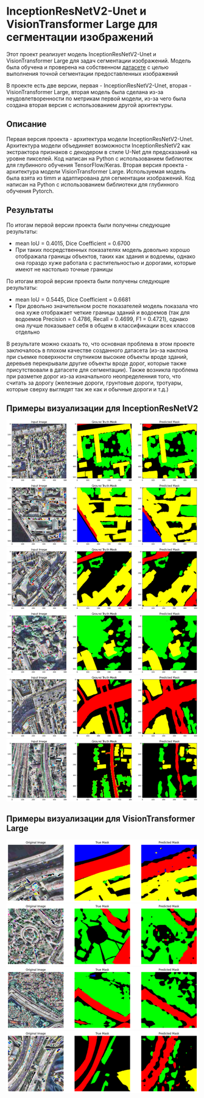 # InceptionResNetV2-Unet и VisionTransformer Large для сегментации изображений

Этот проект реализует модель InceptionResNetV2-Unet и VisionTransformer Large для задач сегментации изображений. Модель была обучена и проверена на собственном [датасете](https://www.kaggle.com/datasets/onergrand/russian-cities-satellite-photo-segmentation) с целью выполнения точной сегментации предоставленных изображений

В проекте есть две версии, первая - InceptionResNetV2-Unet, вторая - VisionTransformer Large, вторая модель была сделана из-за неудовлетворенности по метрикам первой модели, из-за чего была создана вторая версия с использованием другой архитектуры.
## Описание

Первая версия проекта - архитектура модели InceptionResNetV2-Unet. Архитектура модели объединяет возможности InceptionResNetV2 как экстрактора признаков с декодером в стиле U-Net для предсказаний на уровне пикселей. Код написан на Python с использованием библиотек для глубинного обучения TensorFlow/Keras.
Вторая версия проекта - архитектура модели VisionTransformer Large. Используемая модель была взята из timm и адаптирована для сегментации изображений. Код написан на Python с использованием библиотеки для глубинного обучения Pytorch.

## Результаты

По итогам первой версии проекта были получены следующие результаты:
- mean IoU = 0.4015, Dice Coefficient = 0.6700
- При таких посредственных показателях модель довольно хорошо отображала границы объектов, таких как здания и водоемы, однако она гораздо хуже работала с растительностью и дорогами, которые имеют не настолько точные границы

По итогам второй версии проекта были получены следующие результаты:
- mean IoU = 0.5445, Dice Coefficient = 0.6681
- При довольно значительном росте показателей модель показала что она хуже отображает четкие границы зданий и водоемов (так для водоемов Precision = 0.4786, Recall = 0.4699, F1 = 0.4721), однако она лучше показывает себя в общем в классификации всех классов отдельно

В результате можно сказать то, что основная проблема в этом проекте заключалось в плохом качестве созданного датасета (из-за наклона при съемке поверхности спутником высокие объекты вроде зданий, деревьев перекрывали другие объекты вроде дорог, которые также присутствовали в датасете для сегментации).
Также возникла проблема при разметке дорог из-за изначального неопределенния того, что считать за дорогу (железные дороги, грунтовые дороги, тротуары, которые сверху выглядят так же как и обычные дороги и т.д.)

## Примеры визуализации для InceptionResNetV2

![Пример_1](inceptionresnetv2/prediction_1.png)
![Пример_2](inceptionresnetv2/prediction_2.png)
![Пример_3](inceptionresnetv2/prediction_3.png)
![Пример_4](inceptionresnetv2/prediction_4.png)
![Пример_5](inceptionresnetv2/prediction_5.png)
![Пример_6](inceptionresnetv2/prediction_6.png)


## Примеры визуализации для VisionTransformer Large

![Пример_1](vit/image_1.png)
![Пример_2](vit/image_2.png)
![Пример_3](vit/image_3.png)
![Пример_4](vit/image_4.png)




